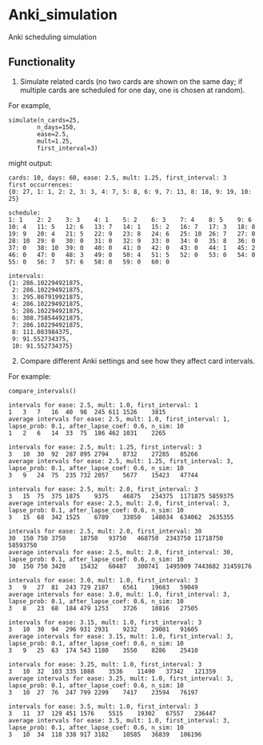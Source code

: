 # Anki_simulation

Anki scheduling simulation

## Functionality

1. Simulate related cards (no two cards are shown on the same day; if 
   multiple cards are scheduled for one day, one is chosen at random).
   
For example,
   

    simulate(n_cards=25,
            n_days=150,
            ease=2.5,
            mult=1.25,
            first_interval=3)

might output:

    cards: 10, days: 60, ease: 2.5, mult: 1.25, first_interval: 3
    first occurrences:
    {0: 27, 1: 1, 2: 2, 3: 3, 4: 7, 5: 8, 6: 9, 7: 13, 8: 18, 9: 19, 10: 25}
    
    schedule:
    1: 1	2: 2	3: 3	4: 1	5: 2	6: 3	7: 4	8: 5	9: 6	10: 4	11: 5	12: 6	13: 7	14: 1	15: 2	16: 7	17: 3	18: 8	19: 9	20: 4	21: 5	22: 9	23: 8	24: 6	25: 10	26: 7	27: 0	28: 10	29: 0	30: 0	31: 0	32: 9	33: 0	34: 0	35: 8	36: 0	37: 0	38: 10	39: 0	40: 0	41: 0	42: 0	43: 0	44: 1	45: 2	46: 0	47: 0	48: 3	49: 0	50: 4	51: 5	52: 0	53: 0	54: 0	55: 0	56: 7	57: 6	58: 0	59: 0	60: 0
    
    intervals:
    {1: 286.102294921875,
     2: 286.102294921875,
     3: 295.867919921875,
     4: 286.102294921875,
     5: 286.102294921875,
     6: 308.758544921875,
     7: 286.102294921875,
     8: 111.083984375,
     9: 91.552734375,
     10: 91.552734375}


2. Compare different Anki settings and see how they affect card intervals. 

For example:

    compare_intervals()
    
    intervals for ease: 2.5, mult: 1.0, first_interval: 1
    1	3	7	16	40	98	245	611	1526	3815
    average intervals for ease: 2.5, mult: 1.0, first_interval: 1, lapse_prob: 0.1, after_lapse_coef: 0.6, n_sim: 10
    1	2	6	14	33	75	186	462	1031	2265
    
    intervals for ease: 2.5, mult: 1.25, first_interval: 3
    3	10	30	92	287	895	2794	8732	27285	85266
    average intervals for ease: 2.5, mult: 1.25, first_interval: 3, lapse_prob: 0.1, after_lapse_coef: 0.6, n_sim: 10
    3	9	24	75	235	732	2057	5677	15423	47744
    
    intervals for ease: 2.5, mult: 2.0, first_interval: 3
    3	15	75	375	1875	9375	46875	234375	1171875	5859375
    average intervals for ease: 2.5, mult: 2.0, first_interval: 3, lapse_prob: 0.1, after_lapse_coef: 0.6, n_sim: 10
    3	15	68	342	1525	6789	33850	148034	634062	2635355
    
    intervals for ease: 2.5, mult: 2.0, first_interval: 30
    30	150	750	3750	18750	93750	468750	2343750	11718750	58593750
    average intervals for ease: 2.5, mult: 2.0, first_interval: 30, lapse_prob: 0.1, after_lapse_coef: 0.6, n_sim: 10
    30	150	750	3420	15432	60487	300741	1495909	7443682	31459176
    
    intervals for ease: 3.0, mult: 1.0, first_interval: 3
    3	9	27	81	243	729	2187	6561	19683	59049
    average intervals for ease: 3.0, mult: 1.0, first_interval: 3, lapse_prob: 0.1, after_lapse_coef: 0.6, n_sim: 10
    3	8	23	68	184	479	1253	3726	10816	27505
    
    intervals for ease: 3.15, mult: 1.0, first_interval: 3
    3	10	30	94	296	931	2931	9232	29081	91605
    average intervals for ease: 3.15, mult: 1.0, first_interval: 3, lapse_prob: 0.1, after_lapse_coef: 0.6, n_sim: 10
    3	9	25	63	174	543	1180	3550	8286	25410
    
    intervals for ease: 3.25, mult: 1.0, first_interval: 3
    3	10	32	103	335	1088	3536	11490	37342	121359
    average intervals for ease: 3.25, mult: 1.0, first_interval: 3, lapse_prob: 0.1, after_lapse_coef: 0.6, n_sim: 10
    3	10	27	76	247	799	2299	7417	23594	76197
    
    intervals for ease: 3.5, mult: 1.0, first_interval: 3
    3	11	37	129	451	1576	5515	19302	67557	236447
    average intervals for ease: 3.5, mult: 1.0, first_interval: 3, lapse_prob: 0.1, after_lapse_coef: 0.6, n_sim: 10
    3	10	34	118	338	917	3182	10585	36839	106196

